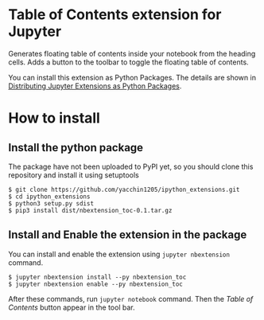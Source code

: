 # Table of Contents extension for Jupyter

Generates floating table of contents inside your notebook from the heading cells.
Adds a button to the toolbar to toggle the floating table of contents.

You can install this extension as Python Packages. The details are shown in [Distributing Jupyter Extensions as Python Packages](https://jupyter-notebook.readthedocs.org/en/stable/examples/Notebook/rstversions/Distributing%20Jupyter%20Extensions%20as%20Python%20Packages.html).

# How to install

## Install the python package

The package have not been uploaded to PyPI yet, so you should clone this repository and install it using setuptools

```
$ git clone https://github.com/yacchin1205/ipython_extensions.git
$ cd ipython_extensions
$ python3 setup.py sdist
$ pip3 install dist/nbextension_toc-0.1.tar.gz
```

## Install and Enable the extension in the package

You can install and enable the extension using `jupyter nbextension` command.

```
$ jupyter nbextension install --py nbextension_toc
$ jupyter nbextension enable --py nbextension_toc
```

After these commands, run `jupyter notebook` command. Then the *Table of Contents* button appear in the tool bar.
